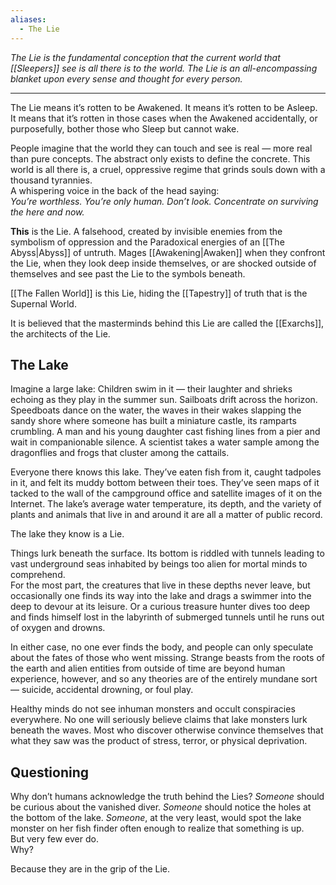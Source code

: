 ```yaml
---
aliases:
  - The Lie
---
```

_The Lie is the fundamental conception that the current world that [[Sleepers]] see is all there is to the world. The Lie is an all-encompassing blanket upon every sense and thought for every person._

---

The Lie means it’s rotten to be Awakened. It means it’s rotten to be Asleep. It means that it’s rotten in those cases when the Awakened accidentally, or purposefully, bother those who Sleep but cannot wake.

People imagine that the world they can touch and see is real — more real than pure concepts. The abstract only exists to define the concrete. This world is all there is, a cruel, oppressive regime that grinds souls down with a thousand tyrannies.\
A whispering voice in the back of the head saying:\
_You’re worthless. You’re only human. Don’t look. Concentrate on surviving the here and now._

**This** is the Lie. A falsehood, created by invisible enemies from the symbolism of oppression and the Paradoxical energies of an [[The Abyss|Abyss]] of untruth. Mages [[Awakening|Awaken]] when they confront the Lie, when they look deep inside themselves, or are shocked outside of themselves and see past the Lie to the symbols beneath.

[[The Fallen World]] is this Lie, hiding the [[Tapestry]] of truth that is the Supernal World.

It is believed that the masterminds behind this Lie are called the [[Exarchs]], the architects of the Lie.

## The Lake

Imagine a large lake: Children swim in it — their laughter and shrieks echoing as they play in the summer sun. Sailboats drift across the horizon. Speedboats dance on the water, the waves in their wakes slapping the sandy shore where someone has built a miniature castle, its ramparts crumbling. A man and his young daughter cast fishing lines from a pier and wait in companionable silence. A scientist takes a water sample among the dragonflies and frogs that cluster among the cattails.

Everyone there knows this lake. They’ve eaten fish from it, caught tadpoles in it, and felt its muddy bottom between their toes. They’ve seen maps of it tacked to the wall of the campground office and satellite images of it on the Internet. The lake’s average water temperature, its depth, and the variety of plants and animals that live in and around it are all a matter of public record.

The lake they know is a Lie.

Things lurk beneath the surface. Its bottom is riddled with tunnels leading to vast underground seas inhabited by beings too alien for mortal minds to comprehend.\
For the most part, the creatures that live in these depths never leave, but occasionally one finds its way into the lake and drags a swimmer into the deep to devour at its leisure. Or a curious treasure hunter dives too deep and finds himself lost in the labyrinth of submerged tunnels until he runs out of oxygen and drowns.

In either case, no one ever finds the body, and people can only speculate about the fates of those who went missing. Strange beasts from the roots of the earth and alien entities from outside of time are beyond human experience, however, and so any theories are of the entirely mundane sort — suicide, accidental drowning, or foul play.

Healthy minds do not see inhuman monsters and occult conspiracies everywhere. No one will seriously believe claims that lake monsters lurk beneath the waves. Most who discover otherwise convince themselves that what they saw was the product of stress, terror, or physical deprivation.

## Questioning

Why don’t humans acknowledge the truth behind the Lies? _Someone_ should be curious about the vanished diver. _Someone_ should notice the holes at the bottom of the lake. _Someone_, at the very least, would spot the lake monster on her fish finder often enough to realize that something is up.\
But very few ever do.\
Why?

Because they are in the grip of the Lie.